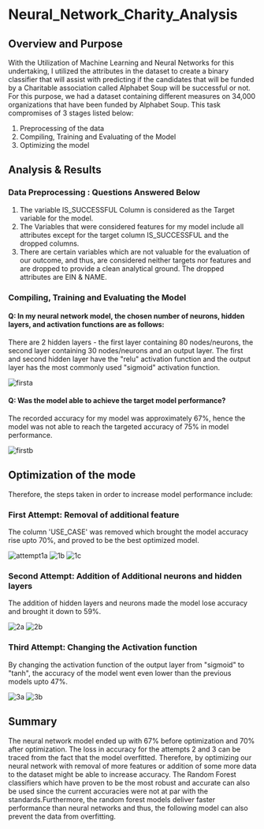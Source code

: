 # Neural_Network_Charity_Analysis

## Overview and Purpose
With the Utilization of Machine Learning and Neural Networks for this undertaking, I utilized the attributes in the dataset to create a binary classifier that will assist with predicting if the candidates that will be funded by a Charitable association called Alphabet Soup will be successful or not. 
For this purpose, we had a dataset containing different measures on 34,000 organizations that have been funded by Alphabet Soup. 
This task compromises of 3 stages listed below:

1. Preprocessing of the data
2. Compiling, Training and Evaluating of the Model
3. Optimizing the model

## Analysis & Results

### Data Preprocessing : Questions Answered Below
1. The variable IS_SUCCESSFUL Column is considered as the Target variable for the model.
2. The Variables that were considered features for my model include all attributes except for the target column IS_SUCCESSFUL and the dropped columns.
2. There are certain variables which are not valuable for the evaluation of our outcome, and thus, are considered neither targets nor features and are dropped to provide a clean analytical ground. The dropped attributes are EIN & NAME.

### Compiling, Training and Evaluating the Model
#### Q: In my neural network model, the chosen number of neurons, hidden layers, and activation functions are as follows:

There are 2 hidden layers - the first layer containing 80 nodes/neurons, the second layer containing 30 nodes/neurons and an output layer.
The first and second hidden layer have the "relu" activation function and the output layer has the most commonly used "sigmoid" activation function.

![firsta](https://user-images.githubusercontent.com/86158802/140626421-b1a860c5-0399-4bd1-ad51-5dc28153826a.PNG)

#### Q: Was the model able to achieve the target model performance?
The recorded accuracy for my model was approximately 67%, hence the model was not able to reach the targeted accuracy of 75% in model performance.

![firstb](https://user-images.githubusercontent.com/86158802/140626429-c2c03bf7-e5e8-43ac-9623-a37915817dc5.PNG)


## Optimization of the mode
Therefore, the steps taken in order to increase model performance include:

### First Attempt: Removal of additional feature
The column 'USE_CASE' was removed which brought the model accuracy rise upto 70%, and proved to be the best optimized model.

![attempt1a](https://user-images.githubusercontent.com/86158802/140626437-08f0e247-1e5c-49a5-a3f9-992db6ada934.PNG)
![1b](https://user-images.githubusercontent.com/86158802/140626439-152d6c16-dbe2-4b21-9c79-6147b3d828c3.PNG)
![1c](https://user-images.githubusercontent.com/86158802/140626441-174ec285-b3af-4c0c-b058-ff2e196a97ab.PNG)

### Second Attempt: Addition of Additional neurons and hidden layers
The addition of hidden layers and neurons made the model lose accuracy and brought it down to 59%.

![2a](https://user-images.githubusercontent.com/86158802/140626443-8494deb5-6a06-432d-88e5-5c9a130f05af.PNG)
![2b](https://user-images.githubusercontent.com/86158802/140626445-f14da2cb-9aba-47dd-935a-0a9fdbd2a8f9.PNG)

### Third Attempt: Changing the Activation function 
By changing the activation function of the output layer from "sigmoid" to "tanh", the accuracy of the model went even lower than the previous models upto 47%.

![3a](https://user-images.githubusercontent.com/86158802/140626452-fee906c3-94e3-4afc-83c4-70c0e563c952.PNG)
![3b](https://user-images.githubusercontent.com/86158802/140626459-f4cfbb8c-5976-49dd-93db-aab5e7092886.PNG)

## Summary
The neural network model ended up with 67% before optimization and 70% after optimization. The loss in accuracy for the attempts 2 and 3 can be traced from the fact that the model overfitted. Therefore, by optimizing our neural network with removal of more features or addition of some more data to the dataset might be able to increase accuracy. The Random Forest classifiers which have proven to be the most robust and accurate can also be used since the current accuracies were not at par with the standards.Furthermore, the random forest models deliver faster performance than neural networks and thus, the following model can also prevent the data from overfitting.
